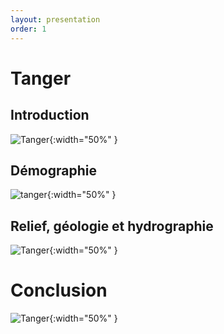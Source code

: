 ```yaml
---
layout: presentation
order: 1
---
```


# Tanger
<!-- new slide -->

## Introduction
![Tanger](/Tanger-Assaid-Amina/2-tanger/images/tanger.jpg){:width="50%" }

<!-- new slide -->
## Démographie
![tanger](/Tanger-Assaid-Amina/2-tanger/images/Démographie.png){:width="50%" }

<!-- new slide -->
## Relief, géologie et hydrographie
![Tanger](/Tanger-Assaid-Amina/2-tanger/images/Relief.png){:width="50%" }

<!-- new slide -->
# Conclusion
![Tanger](/Tanger-Assaid-Amina/2-tanger/images/conc.png){:width="50%" }
